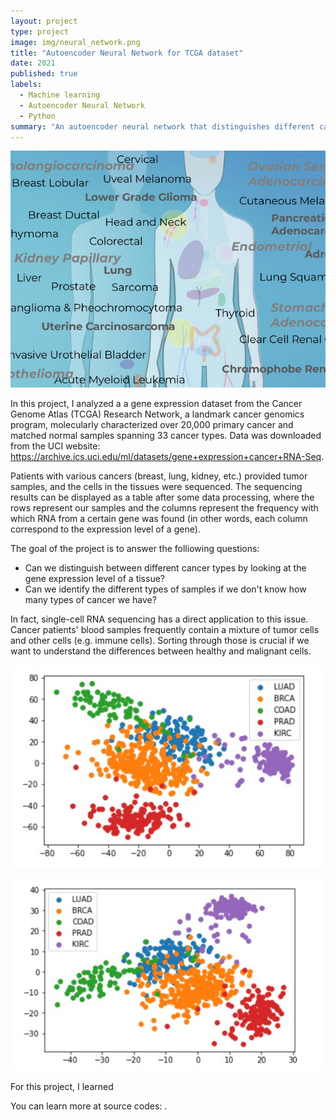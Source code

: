 ```yaml
---
layout: project
type: project
image: img/neural_network.png
title: "Autoencoder Neural Network for TCGA dataset"
date: 2021
published: true
labels:
  - Machine learning
  - Autoencoder Neural Network
  - Python
summary: "An autoencoder neural network that distinguishes different cancer types."
---
```


<img width="600px" 
     class="rounded float-start pe-4" 
     src="../img/cancers_labeled.jpg" >
     
In this project, I analyzed a a gene expression dataset from the Cancer Genome Atlas (TCGA) Research Network, a landmark cancer genomics program, molecularly characterized over 20,000 primary cancer and matched normal samples spanning 33 cancer types. Data was downloaded from the UCI website: https://archive.ics.uci.edu/ml/datasets/gene+expression+cancer+RNA-Seq.

Patients with various cancers (breast, lung, kidney, etc.) provided tumor samples, and the cells in the tissues were sequenced. The sequencing results can be displayed as a table after some data processing, where the rows represent our samples and the columns represent the frequency with which RNA from a certain gene was found (in other words, each column correspond to the expression level of a gene).

The goal of the project is to answer the folliowing questions:
- Can we distinguish between different cancer types by looking at the gene expression level of a tissue?
- Can we identify the different types of samples if we don't know how many types of cancer we have?

In fact, single-cell RNA sequencing has a direct application to this issue. Cancer patients' blood samples frequently contain a mixture of tumor cells and other cells (e.g. immune cells). Sorting through those is crucial if we want to understand the differences between healthy and malignant cells.

<img width="600px" 
     class="rounded float-start pe-4" 
     src="../img/PCA.jpg" >


<img width="600px" 
     class="rounded float-start pe-4" 
     src="../img/hidden_features.jpg" >
     
     
For this project, I learned 


You can learn more at source codes: .
